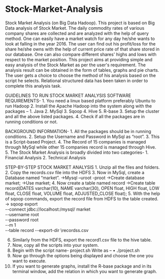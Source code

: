 # Stock-Market-Analysis
Stock Market Analysis (on Big Data Hadoop). This project is based on Big Data analysis of Stock Market. The daily commodity rates of various company shares are collected and are analyzed with the help of query method. One can easily have a market watch for any day he/she wants to look at falling in the year 2016. The user can find out his profit/loss for the share he/she owns with the help of current price rate of that share stored in our database. One can also compare different shares' highs and lows with respect to the market position. This project aims at providing simple and easy analysis of the Stock Market as per the user's requirement. The analysis result can be obtained in the form of tables, graphs and pie charts. The user gets a choice to choose the method of his analysis based on the script he selects. Relational structured data has been taken in order to complete this analysis task.

GUIDELINES TO RUN STOCK MARKET ANALYSIS
SOFTWARE REQUIREMENTS-
    1. You need a linux based platform preferably Ubuntu to run Hadoop
    2. Install the Apache Hadoop into the system along with the packages –
    1. Java
    2. MySql
    3. Sqoop
    4. Hive
    5. R-base
    3. Setup the cluster and all the above listed packages.
    4. Check if all the packages are in running conditions or not.

BACKGROUND INFORMATION-
    1. All the packages should be in running conditions.
    2. Setup the Username and Password in MySql as “root”.
    3. This is a Script-based Project.
    4. The Record of 15 companies is managed through MySql while other 15 companies record is managed through Hive.
    5. The Stock Market Analysis is broadly divided into two categories-
    1. Financial Analysis
    2. Technical Analysis

STEP-BY-STEP STOCK MARKET ANALYSIS
    1. Unzip all the files and folders.
    2. Copy the records.csv file into the HDFS
    3. Now in MySql, create a Database named “market”.
->Mysql –uroot -proot
->Create database market;
->Use market;
    4. Now create a table named record
->Create table record(DATES varchar(10), NAME varchar(30),  OPEN float, HIGH float, LOW float, CLOSE float,  VOLUME float,  ADJUSTED_CLOSE float);
5.  With the help of sqoop commands, export the record file from HDFS to the table created.
      ->   sqoop export \
        --connect jdbc://localhost:/mysql/ market \
        --username root \
        --password root \
        --m 1 \
       --table record
      --export-dir \recordss.csv

6. Similarly from the HDFS, export the record1.csv file to the hive table.
 7. Now, copy all the scripts into your system.
8. Begin with the script name- project.sh
    Write as –
    • ./project.sh
9. Now go through the options being displayed and choose the one you want to execute.
10. If you want to generate graphs, install the R-base package and in its terminal window, add the relation in which you want to generate graph.

 
